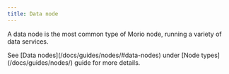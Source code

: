 ```yaml
---
title: Data node
---
```


A data node is the most common type of Morio node, running a variety of data services.

<Related>
See [Data nodes](/docs/guides/nodes/#data-nodes) under [Node types](/docs/guides/nodes/) guide for more details.
</Related>
